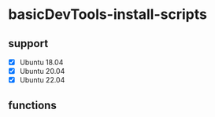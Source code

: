 # basicDevTools-install-scripts

## support
- [x] Ubuntu 18.04
- [x] Ubuntu 20.04
- [x] Ubuntu 22.04

## functions